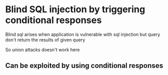 # Blind SQL injection by triggering conditional responses

Blind sql arises when application is vulnerable with sql injection but query don't return the results of given query

So union attacks doesn't work here

## Can be exploited by using conditional responses

